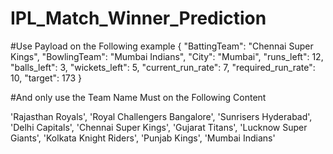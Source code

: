 # IPL_Match_Winner_Prediction 





#Use Payload on the Following example
{
    "BattingTeam": "Chennai Super Kings",
    "BowlingTeam": "Mumbai Indians",
    "City": "Mumbai",
    "runs_left": 12,
    "balls_left": 3,
    "wickets_left": 5,
    "current_run_rate": 7,
    "required_run_rate": 10,
    "target": 173
}


#And only use the Team Name Must on the Following Content

'Rajasthan Royals',
'Royal Challengers Bangalore',
'Sunrisers Hyderabad',
'Delhi Capitals',
'Chennai Super Kings',
'Gujarat Titans',
'Lucknow Super Giants',
'Kolkata Knight Riders',
'Punjab Kings',
'Mumbai Indians'
